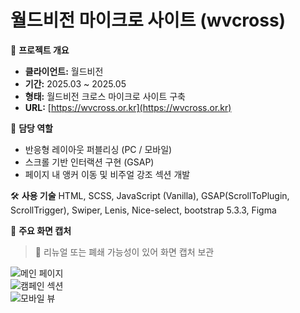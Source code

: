 # 월드비전 마이크로 사이트 (wvcross)

📌 **프로젝트 개요**
- **클라이언트:** 월드비전
- **기간:** 2025.03 ~ 2025.05
- **형태:** 월드비전 크로스 마이크로 사이트 구축
- **URL:** [https://wvcross.or.kr](https://wvcross.or.kr)

🧩 **담당 역할**
- 반응형 레이아웃 퍼블리싱 (PC / 모바일)
- 스크롤 기반 인터랙션 구현 (GSAP)
- 페이지 내 앵커 이동 및 비주얼 강조 섹션 개발

🛠️ **사용 기술**
HTML, SCSS, JavaScript (Vanilla), GSAP(ScrollToPlugin, ScrollTrigger), Swiper, Lenis, Nice-select, bootstrap 5.3.3, Figma

📸 **주요 화면 캡처**
> 📌 리뉴얼 또는 폐쇄 가능성이 있어 화면 캡처 보관

![메인 페이지](./screenshots/main.jpg)  
![캠페인 섹션](./screenshots/campaign.jpg)  
![모바일 뷰](./screenshots/mobile.jpg)
